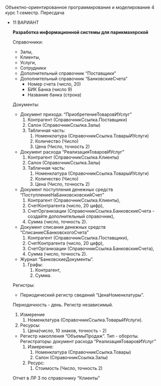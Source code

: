 Объектно-ориентированное программирование и моделирование 4 курс 1 семестр. Пересдача
- 11 ВАРИАНТ
    
    **Разработка информационной системы для парикмахерской**
    
    Справочники:
    
    - Залы,
    - Клиенты,
    - Услуги,
    - Сотрудники
    - Дополнительный справочник “Поставщики”
    - Дополнительный справочник “БанковскиеСчета”
        - Номер счета (число, 20)
        - БИК Банка (число 9)
        - Название банка (строка)
    
    Документы:
    
    - Документ прихода: “ПриобретениеТоваровИУслуг”
        1. Контрагент (СправочникСсылка.Поставщики)
        2. Салон (СправочникСсылка.Залы)
        3. Табличная часть:
            1. Номенклатура (СправочникСсылка.ТоварыИУслуги)
            2. Количество (Число)
            3. Цена (Число, точность 2)
    - Документ расхода “РеализацияТоваровИУслуг”
        1. Контрагент (СправочникСсылка.Клиенты)
        2. Салон (СправочникСсылка.Залы)
        3. Табличная часть:
            1. Номенклатура (СправочникСсылка.ТоварыИУслуги)
            2. Количество (Число)
            3. Цена (Число, точность 2)
    - Документ поступления денежных средств “ПоступлениеНаБанковсковскийСчет”
        1. Контрагент (СправочникСсылка.Клиенты),
        2. СчетКонтрагента (число, 20 цифр),
        3. СчетОрганизации (СправочникСсылка.БанковскиеСчета - создайте дополнительный справочник),
        4. Сумма (число, точность 2).
    - Документ списания денежных средств “СписаниеСБанковскогоСчета”
        1. Контрагент (СправочникСсылка.Поставщики),
        2. СчетКонтрагента (число, 20 цифр),
        3. СчетОрганизации (СправочникСсылка.БанковскиеСчета),
        4. Сумма (число, точность 2).
    - Журнал “БанковскиеДокументы”.
        1. Графы:
            1. Контрагент,
            2. Сумма.
    
    Регистры:
    
    - Периодический регистр сведений “ЦенаНоменклатуры”.
    
    Периодичность - день. Регистр независимый.
    
    1. Измерение
        1. Номенклатура (СправочникСсылка.ТоварыИУслуги).
    2. Ресурсы:
        1. Цена(число, 10 знаков, точность - 2)
    - Регистр накопления “ОбъемыПродаж”. Тип - обороты. Регистраторы: документ расхода “РеализацияТоваровИУслуг”
        1. Измерение:
            1. Номенклатура (СправочникСсылка.Товары)
            2. Салон (СправочникСсылка.Залы)
        2. Ресурс:
            1. Стоимость (Число, точность 2)
    
    Отчет в ЛР 3 по справочнику “Клиенты”

